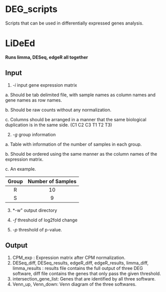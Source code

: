 # DEG_scripts
Scripts that can be used in differentially expressed genes analysis.

# LiDeEd
**Runs limma, DESeq, edgeR all together**
## Input
1. *-i* input gene expression matrix

a. Should be tab delimited file, with sample names as column names and gene names as row names.

b. Should be raw counts without any normalization.

c. Columns should be arranged in a manner that the same biological duplication is in the same side. (C1 C2 C3 T1 T2 T3)

2. *-g* group information

a. Table with information of the number of samples in each group.

b. Should be ordered using the same manner as the column names of the expression matrix. 

c. An example.


| Group | Number of Samples |
| :---: | :-----------: |
| R | 10|
| S | 9 |

3. *-w" output directory

4. *-f* threshold of log2fold change

5. *-p* threshold of p-value.

## Output
1. CPM_exp : Expression matrix after CPM normalization. 
2. DESeq_diff, DESeq_results, edgeR_diff, edgeR_results, limma_diff, limma_results : results file contains the full output of three DEG software, diff file contains the genes that only pass the given threshold.
3. intersection_gene_list: Genes that are identified by all three software.
4. Venn_up, Venn_down: Venn diagram of the three softwares.  


